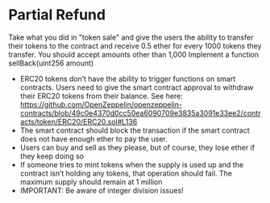 # Partial Refund
Take what you did in "token sale" and give the users the ability to transfer their tokens to the contract and receive 0.5 ether for every 1000 tokens they transfer. You should accept amounts other than 1,000 Implement a function sellBack(uint256 amount)

- ERC20 tokens don’t have the ability to trigger functions on smart contracts. Users need to give the smart contract approval to withdraw their ERC20 tokens from their balance. See here: https://github.com/OpenZeppelin/openzeppelin-contracts/blob/49c0e4370d0cc50ea6090709e3835a3091e33ee2/contracts/token/ERC20/ERC20.sol#L136
- The smart contract should block the transaction if the smart contract does not have enough ether to pay the user.
- Users can buy and sell as they please, but of course, they lose ether if they keep doing so
- If someone tries to mint tokens when the supply is used up and the contract isn’t holding any tokens, that operation should fail. The maximum supply should remain at 1 million
- IMPORTANT: Be aware of integer division issues!
